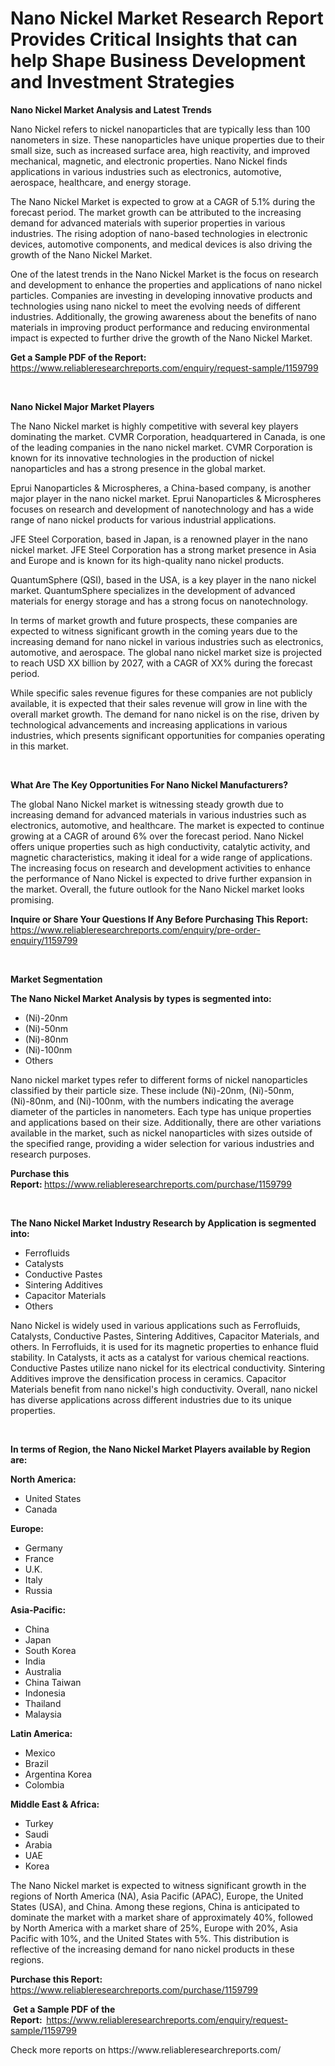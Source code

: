 <p><h1>Nano Nickel Market Research Report Provides Critical Insights that can help Shape Business Development and Investment Strategies</h1></p><p><strong>Nano Nickel Market Analysis and Latest Trends</strong></p>
<p><p>Nano Nickel refers to nickel nanoparticles that are typically less than 100 nanometers in size. These nanoparticles have unique properties due to their small size, such as increased surface area, high reactivity, and improved mechanical, magnetic, and electronic properties. Nano Nickel finds applications in various industries such as electronics, automotive, aerospace, healthcare, and energy storage.</p><p>The Nano Nickel Market is expected to grow at a CAGR of 5.1% during the forecast period. The market growth can be attributed to the increasing demand for advanced materials with superior properties in various industries. The rising adoption of nano-based technologies in electronic devices, automotive components, and medical devices is also driving the growth of the Nano Nickel Market.</p><p>One of the latest trends in the Nano Nickel Market is the focus on research and development to enhance the properties and applications of nano nickel particles. Companies are investing in developing innovative products and technologies using nano nickel to meet the evolving needs of different industries. Additionally, the growing awareness about the benefits of nano materials in improving product performance and reducing environmental impact is expected to further drive the growth of the Nano Nickel Market.</p></p>
<p><strong>Get a Sample PDF of the Report:&nbsp;</strong> <a href="https://www.reliableresearchreports.com/enquiry/request-sample/1159799">https://www.reliableresearchreports.com/enquiry/request-sample/1159799</a></p>
<p>&nbsp;</p>
<p><strong>Nano Nickel Major Market Players</strong></p>
<p><p>The Nano Nickel market is highly competitive with several key players dominating the market. CVMR Corporation, headquartered in Canada, is one of the leading companies in the nano nickel market. CVMR Corporation is known for its innovative technologies in the production of nickel nanoparticles and has a strong presence in the global market.</p><p>Eprui Nanoparticles & Microspheres, a China-based company, is another major player in the nano nickel market. Eprui Nanoparticles & Microspheres focuses on research and development of nanotechnology and has a wide range of nano nickel products for various industrial applications.</p><p>JFE Steel Corporation, based in Japan, is a renowned player in the nano nickel market. JFE Steel Corporation has a strong market presence in Asia and Europe and is known for its high-quality nano nickel products.</p><p>QuantumSphere (QSI), based in the USA, is a key player in the nano nickel market. QuantumSphere specializes in the development of advanced materials for energy storage and has a strong focus on nanotechnology.</p><p>In terms of market growth and future prospects, these companies are expected to witness significant growth in the coming years due to the increasing demand for nano nickel in various industries such as electronics, automotive, and aerospace. The global nano nickel market size is projected to reach USD XX billion by 2027, with a CAGR of XX% during the forecast period.</p><p>While specific sales revenue figures for these companies are not publicly available, it is expected that their sales revenue will grow in line with the overall market growth. The demand for nano nickel is on the rise, driven by technological advancements and increasing applications in various industries, which presents significant opportunities for companies operating in this market.</p></p>
<p>&nbsp;</p>
<p><strong>What Are The Key Opportunities For Nano Nickel Manufacturers?</strong></p>
<p><p>The global Nano Nickel market is witnessing steady growth due to increasing demand for advanced materials in various industries such as electronics, automotive, and healthcare. The market is expected to continue growing at a CAGR of around 6% over the forecast period. Nano Nickel offers unique properties such as high conductivity, catalytic activity, and magnetic characteristics, making it ideal for a wide range of applications. The increasing focus on research and development activities to enhance the performance of Nano Nickel is expected to drive further expansion in the market. Overall, the future outlook for the Nano Nickel market looks promising.</p></p>
<p><strong>Inquire or Share Your Questions If Any Before Purchasing This Report:</strong> <a href="https://www.reliableresearchreports.com/enquiry/pre-order-enquiry/1159799">https://www.reliableresearchreports.com/enquiry/pre-order-enquiry/1159799</a></p>
<p>&nbsp;</p>
<p><strong>Market Segmentation</strong></p>
<p><strong>The Nano Nickel Market Analysis by types is segmented into:</strong></p>
<p><ul><li>(Ni)-20nm</li><li>(Ni)-50nm</li><li>(Ni)-80nm</li><li>(Ni)-100nm</li><li>Others</li></ul></p>
<p><p>Nano nickel market types refer to different forms of nickel nanoparticles classified by their particle size. These include (Ni)-20nm, (Ni)-50nm, (Ni)-80nm, and (Ni)-100nm, with the numbers indicating the average diameter of the particles in nanometers. Each type has unique properties and applications based on their size. Additionally, there are other variations available in the market, such as nickel nanoparticles with sizes outside of the specified range, providing a wider selection for various industries and research purposes.</p></p>
<p><strong>Purchase this Report:&nbsp;</strong><a href="https://www.reliableresearchreports.com/purchase/1159799">https://www.reliableresearchreports.com/purchase/1159799</a></p>
<p>&nbsp;</p>
<p><strong>The Nano Nickel Market Industry Research by Application is segmented into:</strong></p>
<p><ul><li>Ferrofluids</li><li>Catalysts</li><li>Conductive Pastes</li><li>Sintering Additives</li><li>Capacitor Materials</li><li>Others</li></ul></p>
<p><p>Nano Nickel is widely used in various applications such as Ferrofluids, Catalysts, Conductive Pastes, Sintering Additives, Capacitor Materials, and others. In Ferrofluids, it is used for its magnetic properties to enhance fluid stability. In Catalysts, it acts as a catalyst for various chemical reactions. Conductive Pastes utilize nano nickel for its electrical conductivity. Sintering Additives improve the densification process in ceramics. Capacitor Materials benefit from nano nickel's high conductivity. Overall, nano nickel has diverse applications across different industries due to its unique properties.</p></p>
<p>&nbsp;</p>
<p><strong>In terms of Region, the Nano Nickel Market Players available by Region are:</strong></p>
<p>
    <p> <strong> North America: </strong>
        <ul>
            <li>United States</li>
            <li>Canada</li>
        </ul>
        </p> 
    <p> <strong> Europe: </strong>
        <ul>
            <li>Germany</li>
            <li>France</li>
            <li>U.K.</li>
            <li>Italy</li>
            <li>Russia</li>
        </ul>
        </p> 
    <p> <strong> Asia-Pacific: </strong>
        <ul>
            <li>China</li>
            <li>Japan</li>
            <li>South Korea</li>
            <li>India</li>
            <li>Australia</li>
            <li>China Taiwan</li>
            <li>Indonesia</li>
            <li>Thailand</li>
            <li>Malaysia</li>
        </ul>
        </p> 
    <p> <strong> Latin America: </strong>
        <ul>
            <li>Mexico</li>
            <li>Brazil</li>
            <li>Argentina Korea</li>
            <li>Colombia</li>
        </ul>
        </p> 
    <p> <strong> Middle East & Africa: </strong>
        <ul>
            <li>Turkey</li>
            <li>Saudi</li>
            <li>Arabia</li>
            <li>UAE</li>
            <li>Korea</li>
        </ul>
    </p>
    </p>
<p><p>The Nano Nickel market is expected to witness significant growth in the regions of North America (NA), Asia Pacific (APAC), Europe, the United States (USA), and China. Among these regions, China is anticipated to dominate the market with a market share of approximately 40%, followed by North America with a market share of 25%, Europe with 20%, Asia Pacific with 10%, and the United States with 5%. This distribution is reflective of the increasing demand for nano nickel products in these regions.</p></p>
<p><strong>Purchase this Report: </strong><a href="https://www.reliableresearchreports.com/purchase/1159799">https://www.reliableresearchreports.com/purchase/1159799</a></p>
<p>&nbsp;<strong>Get a Sample PDF of the Report:&nbsp;&nbsp;</strong><a href="https://www.reliableresearchreports.com/enquiry/request-sample/1159799">https://www.reliableresearchreports.com/enquiry/request-sample/1159799</a></p>
<p><strong></strong></p>
<p>Check more reports on https://www.reliableresearchreports.com/</p>